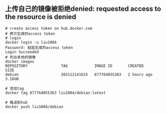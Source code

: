 ## 上传自己的镜像被拒绝denied: requested access to the resource is denied



```shell
# create access token on hub.docker.com
# 拷贝生成的access token
# login
docker login -u liu1084
Password: 粘贴生成的access token
Login Succeeded
# 列出本地的镜像
docker images
REPOSITORY               TAG            IMAGE ID       CREATED        SIZE
debian                   202112141615   877764855363   2 hours ago    3.16GB

# 添加tag
docker tag 877764855363 liu1084/debian:latest

# 推送到hub
docker push liu1084/debian
```

